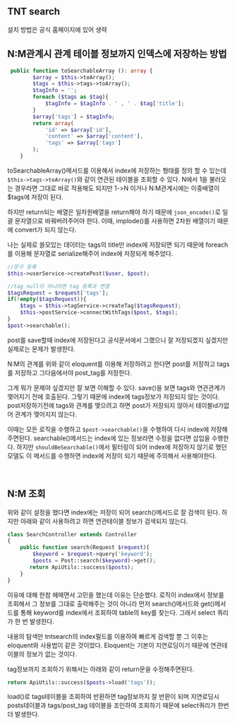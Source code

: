 ## TNT search

설치 방법은 공식 홈페이지에 있어 생략

## N:M관계시 관계 테이블 정보까지 인덱스에 저장하는 방법

```php
 public function toSearchableArray (): array {
        $array = $this->toArray();
        $tags = $this->tags->toArray();
        $tagInfo = '';
        foreach ($tags as $tag){
            $tagInfo = $tagInfo . ' , ' . $tag['title'];
        }
        $array['tags'] = $tagInfo;
        return array(
            'id' => $array['id'],
            'content' => $array['content'],
            'tags' => $array['tags']
        );
    }
```

toSearchableArray()메서드를 이용해서 index에 저장하는 형태를 정의 할 수 있는데 `$this->tags->toArray()`와 같이 연관된 테이블을 조회할 수 있다. N에서 1을 불러오는 경우라면 그대로 바로 적용해도 되지만 1->N 이거나 N:M관계시에는 이중배열이 $tags에 저장이 된다.

하지만 return되는 배열은 일차원배열을 return해야 하기 때문에 `json_encode()`로 일괄 문자열으로 바꿔버려주어야 한다. 이때, implode()를 사용하면 2차원 배열이기 때문에 convert가 되지 않는다.

나는 실제로 쓸모있는 데이터는 tags의 title만 index에 저장되면 되기 때문에 foreach를 이용해 문자열로 serialize해주어 index에 저장되게 해주었다.

```php
//문구 등록
$this->userService->createPost($user, $post);

//tag null이 아니라면 tag 등록과 연결
$tagsRequest = $request['tags'];
if(!empty($tagsRequest)){
    $tags = $this->tagService->createTag($tagsRequest);
    $this->postService->connectWithTags($post, $tags);
}
$post->searchable();
```

post를 save할때 index에 저장된다고 공식문서에서 그랬으니 잘 저장되겠지 싶겠지만 실제로는 문제가 발생한다.

N:M의 관계를 위와 같이 eloquent를 이용해 저장하려고 한다면 post를 저장하고 tags를 저장하고 그다음에서야 post_tag를 저장한다.

그게 뭐가 문제야 싶겠지만 잘 보면 이해할 수 있다. save()을 보면 tags와 연관관계가 맺어지기 전에 호출된다. 그렇기 때문에 index에 tags정보가 저장되지 않는 것이다. post저장하기전에 tags와 관계를 맺으려고 하면 post가 저장되지 않아서 테이블id가없어 관계가 맺어지지 않는다.

이때는 모든 로직을 수행하고 `$post->searchable()`을 수행하여 다시 index에 저장해주면된다. searchable()메서드는 index에 있는 정보라면 수정을 없다면 삽입을 수행한다. 하지만 `shouldBeSearchable()`에서 필터링이 되어 index에 저장하지 않기로 했던 모델도 이 메서드를 수행하면 index에 저장이 되기 때문에 주의해서 사용해야한다.

<br>

## N:M 조회

위와 같이 설정을 했다면 index에는 저장이 되어 search()메서드로 잘 검색이 된다. 하지만 아래와 같이 사용하려고 하면 연관테이블 정보가 검색되지 않는다.

```php
class SearchController extends Controller
{
    public function search(Request $request){
        $keyword = $request->query('keyword');
        $posts = Post::search($keyword)->get();
       return ApiUtils::success($posts);
    }
}
```

이유에 대해 한참 헤매면서 고민을 했는데 이유는 단순했다. 로직이 index에서 정보를 조회해서 그 정보를 그대로 출력해주는 것이 아니라 먼저 search()메서드와 get()메서드를 통해 keyword를 index에서 조회하여 table의 key를 찾는다. 그래서 select 쿼리가 한 번 발생한다.

내용의 탐색만 tntsearch의 index필드를 이용하여 빠르게 검색할 뿐 그 이후는 eloquent와 사용법이 같은 것이었다. Eloquent는 기본이 지연로딩이기 때문에 연관테이블의 정보가 없는 것이다.

tag정보까지 조회하기 위해서는 아래와 같이 return문을 수정해주면된다.

```php
return ApiUtils::success($posts->load('tags'));
```

load()로 tags테이블을 조회하여 반환하면 tag정보까지 잘 반환이 되며 지연로딩시 posts테이블과 tags/post_tag 테이블을 조인하여 조회하기 때문에 select쿼리가 한번 더 발생한다.
